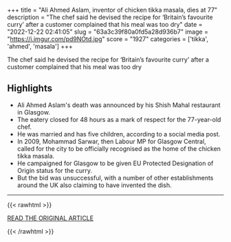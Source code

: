 +++
title = "Ali Ahmed Aslam, inventor of chicken tikka masala, dies at 77"
description = "The chef said he devised the recipe for ‘Britain’s favourite curry’ after a customer complained that his meal was too dry"
date = "2022-12-22 02:41:05"
slug = "63a3c39f80a0fd5a28d936b7"
image = "https://i.imgur.com/pd9NOtd.jpg"
score = "1927"
categories = ['tikka', 'ahmed', 'masala']
+++

The chef said he devised the recipe for ‘Britain’s favourite curry’ after a customer complained that his meal was too dry

## Highlights

- Ali Ahmed Aslam's death was announced by his Shish Mahal restaurant in Glasgow.
- The eatery closed for 48 hours as a mark of respect for the 77-year-old chef.
- He was married and has five children, according to a social media post.
- In 2009, Mohammad Sarwar, then Labour MP for Glasgow Central, called for the city to be officially recognised as the home of the chicken tikka masala.
- He campaigned for Glasgow to be given EU Protected Designation of Origin status for the curry.
- But the bid was unsuccessful, with a number of other establishments around the UK also claiming to have invented the dish.

---

{{< rawhtml >}}
  <p class="article-category">
    <a target="_blank" href="https://www.theguardian.com/food/2022/dec/21/ali-ahmed-aslam-inventor-chicken-tikka-masala-dies-77">READ THE ORIGINAL ARTICLE</a>
  </p>
{{< /rawhtml >}}
